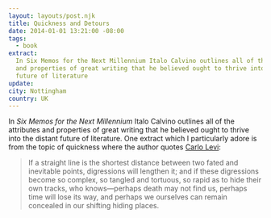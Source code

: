 ```yaml
---
layout: layouts/post.njk
title: Quickness and Detours
date: 2014-01-01 13:21:00 -08:00
tags:
  - book
extract:
  In Six Memos for the Next Millennium Italo Calvino outlines all of the attributes
  and properties of great writing that he believed ought to thrive into the distant
  future of literature
update:
city: Nottingham
country: UK
---
```


In _Six Memos for the Next Millennium_ Italo Calvino outlines all of the attributes and properties of great writing that he believed ought to thrive into the distant future of literature. One extract which I particularly adore is from the topic of quickness where the author quotes [Carlo Levi](http://en.wikipedia.org/wiki/Carlo_Levi):

> If a straight line is the shortest distance between two fated and inevitable points, digressions will lengthen it; and if these digressions become so complex, so tangled and tortuous, so rapid as to hide their own tracks, who knows—perhaps death may not find us, perhaps time will lose its way, and perhaps we ourselves can remain concealed in our shifting hiding places.
